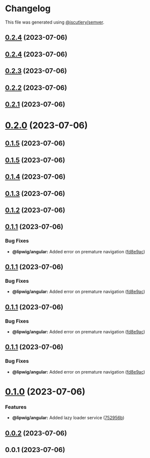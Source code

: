 # Changelog

This file was generated using [@jscutlery/semver](https://github.com/jscutlery/semver).

## [0.2.4](https://git.whc.fyi/WillowHayward/lipwig/compare/v0.2.3...v0.2.4) (2023-07-06)



## [0.2.4](https://git.whc.fyi/WillowHayward/lipwig/compare/v0.2.3...v0.2.4) (2023-07-06)



## [0.2.3](https://git.whc.fyi/WillowHayward/lipwig/compare/v0.2.2...v0.2.3) (2023-07-06)



## [0.2.2](https://git.whc.fyi/WillowHayward/lipwig/compare/v0.2.1...v0.2.2) (2023-07-06)



## [0.2.1](https://git.whc.fyi/WillowHayward/lipwig/compare/v0.2.0...v0.2.1) (2023-07-06)



# [0.2.0](https://git.whc.fyi/WillowHayward/lipwig/compare/v0.1.5...v0.2.0) (2023-07-06)



## [0.1.5](https://git.whc.fyi/WillowHayward/lipwig/compare/v0.1.4...v0.1.5) (2023-07-06)



## [0.1.5](https://git.whc.fyi/WillowHayward/lipwig/compare/v0.1.4...v0.1.5) (2023-07-06)



## [0.1.4](https://git.whc.fyi/WillowHayward/lipwig/compare/v0.1.3...v0.1.4) (2023-07-06)



## [0.1.3](https://git.whc.fyi/WillowHayward/lipwig/compare/v0.1.2...v0.1.3) (2023-07-06)



## [0.1.2](https://git.whc.fyi/WillowHayward/lipwig/compare/v0.1.1...v0.1.2) (2023-07-06)



## [0.1.1](https://git.whc.fyi/WillowHayward/lipwig/compare/v0.1.0...v0.1.1) (2023-07-06)


### Bug Fixes

* **@lipwig/angular:** Added error on premature navigation ([fd8e9ac](https://git.whc.fyi/WillowHayward/lipwig/commits/fd8e9ac84fa2f92d10148177b97904d6b535ac4c))



## [0.1.1](https://git.whc.fyi/WillowHayward/lipwig/compare/v0.1.0...v0.1.1) (2023-07-06)


### Bug Fixes

* **@lipwig/angular:** Added error on premature navigation ([fd8e9ac](https://git.whc.fyi/WillowHayward/lipwig/commits/fd8e9ac84fa2f92d10148177b97904d6b535ac4c))



## [0.1.1](https://git.whc.fyi/WillowHayward/lipwig/compare/v0.1.0...v0.1.1) (2023-07-06)


### Bug Fixes

* **@lipwig/angular:** Added error on premature navigation ([fd8e9ac](https://git.whc.fyi/WillowHayward/lipwig/commits/fd8e9ac84fa2f92d10148177b97904d6b535ac4c))



## [0.1.1](https://git.whc.fyi/WillowHayward/lipwig/compare/v0.1.0...v0.1.1) (2023-07-06)


### Bug Fixes

* **@lipwig/angular:** Added error on premature navigation ([fd8e9ac](https://git.whc.fyi/WillowHayward/lipwig/commits/fd8e9ac84fa2f92d10148177b97904d6b535ac4c))



# [0.1.0](https://git.whc.fyi/WillowHayward/lipwig/compare/v0.0.2...v0.1.0) (2023-07-06)


### Features

* **@lipwig/angular:** Added lazy loader service ([752956b](https://git.whc.fyi/WillowHayward/lipwig/commits/752956b40795d6d1e2d9519b6b5ba030017556c4))



## [0.0.2](https://git.whc.fyi/WillowHayward/lipwig/compare/v0.0.1...v0.0.2) (2023-07-06)



## 0.0.1 (2023-07-06)
